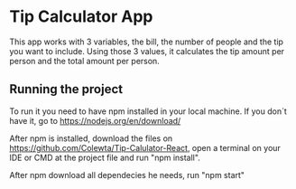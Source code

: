 # Tip Calculator App

This app works with 3 variables, the bill, the number of people and the tip you want to include.
Using those 3 values, it calculates the tip amount per person and the total amount per person.

## Running the project

To run it you need to have npm installed in your local machine. If you don´t have it, go to https://nodejs.org/en/download/

After npm is installed, download the files on https://github.com/Colewta/Tip-Calulator-React, open a terminal on your IDE
or CMD at the project file and run "npm install".

After npm download all dependecies he needs, run "npm start"
